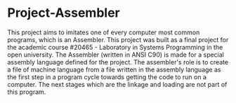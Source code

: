 # Project-Assembler
This project aims to imitates one of every computer most common programs, which is an Assembler. This project was built as a final project for the academic course #20465 - Laboratory in Systems Programming in the open university. The Assembler (written in ANSI C90) is made for a special assembly language defined for the project. The assembler's role is to create a file of machine language from a file written in the assembly language as the first step in a program cycle towards getting the code to run on a computer. The next stages which are the linkage and loading are not part of this program.
